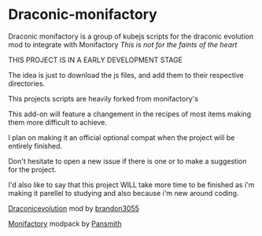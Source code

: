 # Draconic-monifactory
Draconic monifactory is a group of kubejs scripts for the draconic evolution mod to integrate with Monifactory
_This is not for the faints of the heart_

THIS PROJECT IS IN A EARLY DEVELOPMENT STAGE

The idea is just to download the js files, and add them to their respective directories.

This projects scripts are heavily forked from monifactory's


This add-on will feature a changement in the recipes of most items making them more difficult to achieve.

I plan on making it an official optional compat when the project will be entirely finished.


Don't hesitate to open a new issue if there is one or to make a suggestion for the project.

I'd also like to say that this project WILL take more time to be finished as i'm making it
parellel to studying and also because i'm new around coding.

[Draconicevolution](https://github.com/Draconic-Inc/Draconic-Evolution) mod by [brandon3055](https://github.com/brandon3055)

[Monifactory](https://github.com/ThePansmith/Monifactory) modpack by [Pansmith](https://github.com/ThePansmith)

